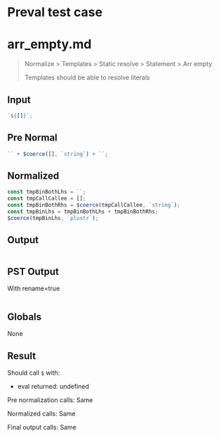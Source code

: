 # Preval test case

# arr_empty.md

> Normalize > Templates > Static resolve > Statement > Arr empty
>
> Templates should be able to resolve literals

## Input

`````js filename=intro
`${[]}`;
`````

## Pre Normal


`````js filename=intro
`` + $coerce([], `string`) + ``;
`````

## Normalized


`````js filename=intro
const tmpBinBothLhs = ``;
const tmpCallCallee = [];
const tmpBinBothRhs = $coerce(tmpCallCallee, `string`);
const tmpBinLhs = tmpBinBothLhs + tmpBinBothRhs;
$coerce(tmpBinLhs, `plustr`);
`````

## Output


`````js filename=intro

`````

## PST Output

With rename=true

`````js filename=intro

`````

## Globals

None

## Result

Should call `$` with:
 - eval returned: undefined

Pre normalization calls: Same

Normalized calls: Same

Final output calls: Same
